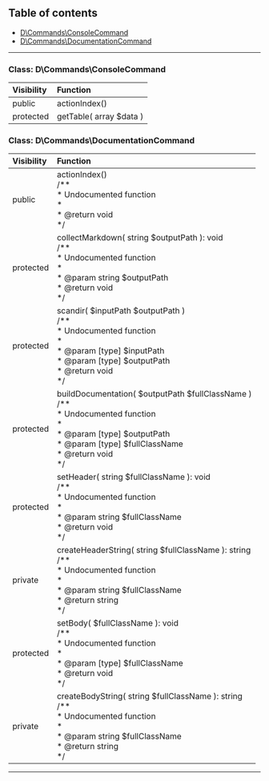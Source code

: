 ## Table of contents
- [D\Commands\ConsoleCommand](#d_commands_consolecommand)
- [D\Commands\DocumentationCommand](#d_commands_documentationcommand)
<hr>

<a id="d_commands_consolecommand"></a>

### Class: D\Commands\ConsoleCommand
| Visibility | Function |
|:-----------|:---------|
|public|actionIndex()<br>|
|protected|getTable( array $data )<br>|


<a id="d_commands_documentationcommand"></a>

### Class: D\Commands\DocumentationCommand
| Visibility | Function |
|:-----------|:---------|
|public|actionIndex()<br>/**<br>     * Undocumented function<br>     *<br>     * @return void<br>     */|
|protected|collectMarkdown( string $outputPath ): void<br>/**<br>     * Undocumented function<br>     *<br>     * @param  string $outputPath<br>     * @return void<br>     */|
|protected|scandir(  $inputPath   $outputPath )<br>/**<br>     * Undocumented function<br>     *<br>     * @param  [type] $inputPath<br>     * @param  [type] $outputPath<br>     * @return void<br>     */|
|protected|buildDocumentation(  $outputPath   $fullClassName )<br>/**<br>     * Undocumented function<br>     *<br>     * @param  [type] $outputPath<br>     * @param  [type] $fullClassName<br>     * @return void<br>     */|
|protected|setHeader( string $fullClassName ): void<br>/**<br>     * Undocumented function<br>     *<br>     * @param  string $fullClassName<br>     * @return void<br>     */|
|private|createHeaderString( string $fullClassName ): string<br>/**<br>     * Undocumented function<br>     *<br>     * @param  string $fullClassName<br>     * @return string<br>     */|
|protected|setBody(  $fullClassName ): void<br>/**<br>     * Undocumented function<br>     *<br>     * @param  [type] $fullClassName<br>     * @return void<br>     */|
|private|createBodyString( string $fullClassName ): string<br>/**<br>     * Undocumented function<br>     *<br>     * @param  string $fullClassName<br>     * @return string<br>     */|
<hr>